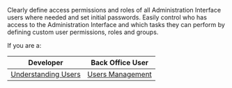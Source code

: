 Clearly define access permissions and roles of all Administration Interface users where needed and set initial passwords. Easily control who has access to the Administration Interface and which tasks they can perform by defining custom user permissions, roles and groups.

If you are a:

| Developer | Back Office User |
| --- | --- |
| [Understanding Users](https://documentation.spryker.com/v4/docs/users-control-1) | [Users Management](https://documentation.spryker.com/v4/docs/user-and-rights-management ) |

